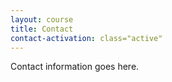 ```yaml
---
layout: course
title: Contact
contact-activation: class="active"
---
```


Contact information goes here.